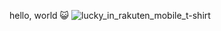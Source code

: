 hello, world 😺
![lucky_in_rakuten_mobile_t-shirt](https://github.com/tomohito-nakayama/tomohito-nakayama/assets/164998289/b5420855-824a-46de-92f0-0c69360e5654)
